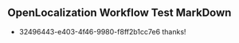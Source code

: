 ## OpenLocalization Workflow Test MarkDown
* 32496443-e403-4f46-9980-f8ff2b1cc7e6 thanks!

<!--HONumber=Aug16_HO4-->



